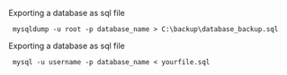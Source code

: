 Exporting a database as sql file

     mysqldump -u root -p database_name > C:\backup\database_backup.sql

Exporting a database as sql file

     mysql -u username -p database_name < yourfile.sql
